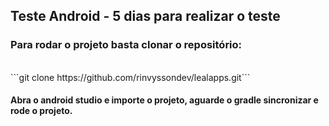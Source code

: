 ## Teste Android - 5 dias para realizar o teste

<h3>Para rodar o projeto basta clonar o repositório:</h3>
<br>
```git clone https://github.com/rinvyssondev/lealapps.git```
<h4>
    Abra o android studio e importe o projeto, aguarde o gradle sincronizar e rode o projeto.
</h4>
